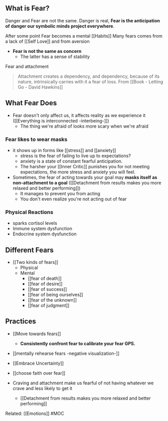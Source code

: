 ## What is Fear?
Danger and Fear are not the same. Danger is real, **Fear is the anticipation of danger our symbolic minds project everywhere**. 

After some point Fear becomes a mental [[Habits]]
Many fears comes from a lack of [[Self Love]] and from aversion

- **Fear is not the same as concern**
    - The latter has a sense of stability

Fear and attachment
> Attachment creates a dependency, and dependency, because of its nature, intrinsically carries with it a fear of loss. 
> From [[Book - Letting Go - David Hawkins]]

## What Fear Does
- Fear doesn't only affect us, it affects reality as we experience it ([[Everything is interconnected -interbeing-]])
	- The thing we're afraid of looks more scary when we're afraid

### Fear likes to wear masks
- it shows up in forms like [[stress]] and [[anxiety]]
	- stress is the fear of failing to live up to expectations?
	- anxiety is a state of constant fearful anticipation.  
	- The harsher your [[Inner Critic]] punishes you for not meeting expectations, the more stress and anxiety you will feel.
- Sometimes, the fear of acting towards your goal may **masks itself as non-attachment to a goal** ([[Detachment from results makes you more relaxed and better performing]])
	- It manages to prevent you from acting
	- You don't even realize you're not acting out of fear

### Physical Reactions
- sparks cortisol levels
- Immune system dysfunction
- Endocrine system dysfunction

## Different Fears
- [[Two kinds of fears]]
	- Physical
	- Mental
		- [[fear of death]]
		- [[fear of desire]]
		- [[fear of success]]
		- [[fear of being ourselves]]
		- [[fear of the unknown]]
		- [[fear of judgment]]
		


## Practices
- [[Move towards fears]]
	- **Consistently confront fear to calibrate your fear GPS.** 
- [[mentally rehearse fears -negative visualization-]]
- [[Embrace Uncertainty]]
- [[choose faith over fear]]

- Craving and attachment make us fearful of not having whatever we crave and less likely to get it
	- [[Detachment from results makes you more relaxed and better performing]]

Related: [[Emotions]]
#MOC 
